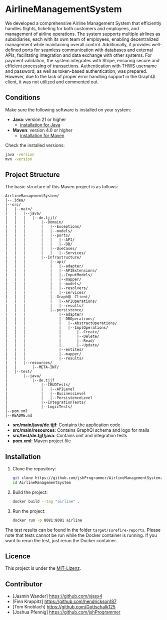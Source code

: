 # AirlineManagementSystem

We developed a comprehensive Airline Management System that efficiently handles flights, ticketing for both customers and employees, and management of airline operations. 
The system supports multiple airlines as subsidiaries, each with its own team of employees, enabling decentralized management while maintaining overall control.
Additionally, it provides well-defined ports for seamless communication with databases and external APIs, facilitating integration and data exchange with other systems. 
For payment validation, the system integrates with Stripe, ensuring secure and efficient processing of transactions. 
Authentication with THWS username and password, as well as token-based authentication, was prepared. However, due to the lack of proper error handling support in the GraphQL client, it was not utilized and commented out.

## Conditions

Make sure the following software is installed on your system:


- **Java**: version 21 or higher
    - [installation for Java](https://www.oracle.com/java/technologies/javase-downloads.html)
- **Maven**: version 4.0 or higher
    - [installation for Maven](https://maven.apache.org/install.html)

Check the installed versions:
```bash
java -version
mvn -version
```

## Project Structure

The basic structure of this Maven project is as follows:
```
AirlineManagementSystem/
|--.idea/
|--src/
|   |--main/
|   |   |--java/
|   |   |   |--de.tjjf/
|   |   |       |--Domain/
|   |   |       |   |--Exceptions/
|   |   |       |   |--models/
|   |   |       |   |--ports/
|   |   |       |   |   |--API/
|   |   |       |   |   |--DB/
|   |   |       |   |--UseCases/
|   |   |       |   |   |--Services/
|   |   |       |--Infrastructure/
|   |   |           |--api/
|   |   |           |   |--adapter/
|   |   |           |   |--APIExtensions/
|   |   |           |   |--InputModels/
|   |   |           |   |--mapper/
|   |   |           |   |--models/
|   |   |           |   |--resolvers/
|   |   |           |   |--services/
|   |   |           |--GraphQL Client/
|   |   |           |   |--APIOperations/
|   |   |           |   |--results/
|   |   |           |--persistence/
|   |   |               |--adapter/
|   |   |               |--DBOperations/
|   |   |               |   |--AbstractOperations/
|   |   |               |   |--ImplOperations/
|   |   |               |       |--Create/
|   |   |               |       |--Delete/
|   |   |               |       |--Read/
|   |   |               |       |--Update/
|   |   |               |--entites/
|   |   |               |--mapper/
|   |   |               |--results/
|   |   |--resources/
|   |       |--META-INF/
|   |--test/
|       |--java/
|           |--de.tjjf
|               |--CRUDTests/
|               |   |--APILevel
|               |   |--BusinessLevel
|               |   |--PersistenceLevel
|               |--IntegrationTests/
|               |--LogicTests/
|--pom.xml
|--README.md
```

- **src/main/java/de.tjjf**: Contains the application code
- **src/main/resources**: Contains GraphQl schema and logo for mails
- **src/test/de.tjjf/java**: Contains unit and integration tests
- **pom.xml**: Maven project file

## Installation

1. Clone the repository:
   ```bash
   git clone https://github.com/jshProgrammer/AirlineManagementSystem.git
   cd AirlineManagementSystem
   ```

2. Build the project:
   ```bash
   docker build --tag "airline" .
    ```
   
3. Run the project:
    ```bash
    docker run -p 8081:8081 airline
    ```

The test results can be found in the folder `target/surefire-reports`.
Please note that tests cannot be run while the Docker container is running. If you want to rerun the test, just rerun the Docker container.

## Licence

This project is under the [MIT-Lizenz](LICENSE).

## Contributor

- [Jasmin Wander] https://github.com/xjasx4
- [Finn Krappitz] https://github.com/hendrickson187
- [Tom Knoblach] https://github.com/Gottschalk125
- [Joshua Pfennig] https://github.com/jshProgrammer

